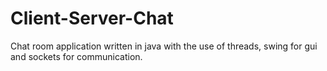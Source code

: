 # Client-Server-Chat
Chat room application written in java with the use of threads, swing for gui and sockets for communication.
